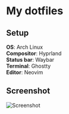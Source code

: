 # My dotfiles
## Setup
__OS__: Arch Linux  
__Compositor__: Hyprland  
__Status bar__: Waybar  
__Terminal__: Ghostty  
__Editor__: Neovim  
## Screenshot
![Screenshot](./images/Screenshot.png)
